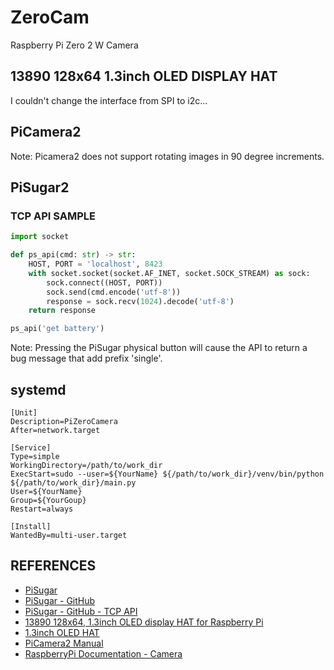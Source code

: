 # ZeroCam
Raspberry Pi Zero 2 W Camera

## 13890 128x64 1.3inch OLED DISPLAY HAT
I couldn't change the interface from SPI to i2c...

## PiCamera2
Note: Picamera2 does not support rotating images in 90 degree increments.

## PiSugar2
### TCP API SAMPLE
```python
import socket

def ps_api(cmd: str) -> str:
    HOST, PORT = 'localhost', 8423
    with socket.socket(socket.AF_INET, socket.SOCK_STREAM) as sock:
        sock.connect((HOST, PORT))
        sock.send(cmd.encode('utf-8'))
        response = sock.recv(1024).decode('utf-8')
    return response

ps_api('get battery')
```

Note: Pressing the PiSugar physical button will cause the API to return a bug message that add prefix 'single'.

## systemd
```
[Unit]
Description=PiZeroCamera
After=network.target

[Service]
Type=simple
WorkingDirectory=/path/to/work_dir
ExecStart=sudo --user=${YourName} ${/path/to/work_dir}/venv/bin/python ${/path/to/work_dir}/main.py
User=${YourName}
Group=${YourGoup}
Restart=always

[Install]
WantedBy=multi-user.target
```

## REFERENCES
- [PiSugar](https://www.pisugar.com/)
- [PiSugar - GitHub](https://github.com/PiSugar/PiSugar)
- [PiSugar - GitHub - TCP API](https://github.com/PiSugar/pisugar-power-manager-rs#unix-domain-socket--webscoket--tcp)
- [13890 128x64, 1.3inch OLED display HAT for Raspberry Pi](https://www.waveshare.com/1.3inch-oled-hat.htm)
- [1.3inch OLED HAT](https://www.waveshare.com/wiki/1.3inch_OLED_HAT)
- [PiCamera2 Manual](https://datasheets.raspberrypi.com/camera/picamera2-manual.pdf)
- [RaspberryPi Documentation - Camera](https://www.raspberrypi.com/documentation/accessories/camera.html)
